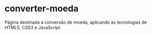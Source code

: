 # converter-moeda
Página destinada a conversão de moeda, aplicando as tecnologias de HTML5, CSS3 e JavaScript.
